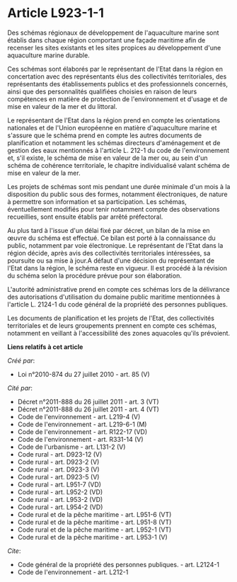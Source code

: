 # Article L923-1-1

Des schémas régionaux de développement de l'aquaculture marine sont établis dans chaque région comportant une façade maritime
afin de recenser les sites existants et les sites propices au développement d'une aquaculture marine durable. 

Ces schémas sont élaborés par le représentant de l'Etat dans la région en concertation avec des représentants élus des
collectivités territoriales, des représentants des établissements publics et des professionnels concernés, ainsi que des
personnalités qualifiées choisies en raison de leurs compétences en matière de protection de l'environnement et d'usage et de
mise en valeur de la mer et du littoral. 

Le représentant de l'Etat dans la région prend en compte les orientations nationales et de l'Union européenne en matière
d'aquaculture marine et s'assure que le schéma prend en compte les autres documents de planification et notamment les schémas
directeurs d'aménagement et de gestion des eaux mentionnés à l'article L. 212-1 du code de l'environnement et, s'il existe,
le schéma de mise en valeur de la mer ou, au sein d'un schéma de cohérence territoriale, le chapitre individualisé valant
schéma de mise en valeur de la mer. 

Les projets de schémas sont mis pendant une durée minimale d'un mois à la disposition du public sous des formes, notamment
électroniques, de nature à permettre son information et sa participation. Les schémas, éventuellement modifiés pour tenir
notamment compte des observations recueillies, sont ensuite établis par arrêté préfectoral. 

Au plus tard à l'issue d'un délai fixé par décret, un bilan de la mise en œuvre du schéma est effectué. Ce bilan est porté à
la connaissance du public, notamment par voie électronique. Le représentant de l'Etat dans la région décide, après avis des
collectivités territoriales intéressées, sa poursuite ou sa mise à jour.A défaut d'une décision du représentant de l'Etat
dans la région, le schéma reste en vigueur. Il est procédé à la révision du schéma selon la procédure prévue pour son
élaboration.

L'autorité administrative prend en compte ces schémas lors de la délivrance des autorisations d'utilisation du domaine public
maritime mentionnées à l'article L. 2124-1 du code général de la propriété des personnes publiques. 

Les documents de planification et les projets de l'Etat, des collectivités territoriales et de leurs groupements prennent en
compte ces schémas, notamment en veillant à l'accessibilité des zones aquacoles qu'ils prévoient.

**Liens relatifs à cet article**

_Créé par_:

  - Loi n°2010-874 du 27 juillet 2010 - art. 85 (V)

_Cité par_:

  - Décret n°2011-888 du 26 juillet 2011 - art. 3 (VT)
  - Décret n°2011-888 du 26 juillet 2011 - art. 4 (VT)
  - Code de l'environnement - art. L219-4 (V)
  - Code de l'environnement - art. L219-6-1 (M)
  - Code de l'environnement - art. R122-17 (VD)
  - Code de l'environnement - art. R331-14 (V)
  - Code de l'urbanisme - art. L131-2 (V)
  - Code rural - art. D923-12 (V)
  - Code rural - art. D923-2 (V)
  - Code rural - art. D923-3 (V)
  - Code rural - art. D923-5 (V)
  - Code rural - art. L951-7 (VD)
  - Code rural - art. L952-2 (VD)
  - Code rural - art. L953-2 (VD)
  - Code rural - art. L954-2 (VD)
  - Code rural et de la pêche maritime - art. L951-6 (VT)
  - Code rural et de la pêche maritime - art. L951-8 (VT)
  - Code rural et de la pêche maritime - art. L952-1 (VT)
  - Code rural et de la pêche maritime - art. L953-1 (V)

_Cite_:

  - Code général de la propriété des personnes publiques. - art. L2124-1
  - Code de l'environnement - art. L212-1
